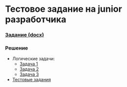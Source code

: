 # Тестовое задание на junior разработчика

### [Задание (docx)](junior.docx)

### Решение

* Логические задачи:
    * [Задача 1](logic-1.md)
    * [Задача 2](logic-2.md)
    * [Задача 3](logic-3.md)
* [Тестовые задания](main.js)
